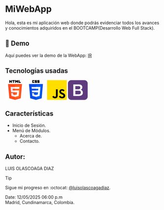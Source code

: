 # MiWebApp

Hola, esta es mi aplicación web donde podrás evidenciar todos los avances y conocimientos adquiridos en el BOOTCAMP(Desarrollo Web Full Stack).

## 🚀 Demo
Aquí puedes ver la demo de la WebApp: [IR](https://www.github.com/luisolascoagadiaz)

## Tecnologías usadas
![HTML5](/img/html64x64.png)  ![CSS 3](/img/css64x64.png)  ![JavaScript](/img/js64X64.png)  ![BOOTSTRAP 5](/img/bootstrap64x64.png)

## Características
* Inicio de Sesión.
* Menú de Módulos.
  - Acerca de.
  - Contacto.

## Autor:
LUIS OLASCOAGA DIAZ

> [!TIP]
> Sigue mi progreso en :octocat: [@luisolascoagadiaz](https://www.github.com/luisolascoagadiaz).

Date: 12/05/2025 06:00 p.m  
Madrid, Cundinamarca, Colombia.